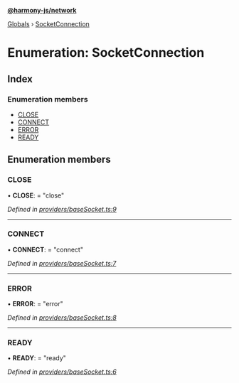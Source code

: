 **[@harmony-js/network](../README.md)**

[Globals](../README.md) › [SocketConnection](socketconnection.md)

# Enumeration: SocketConnection

## Index

### Enumeration members

* [CLOSE](socketconnection.md#close)
* [CONNECT](socketconnection.md#connect)
* [ERROR](socketconnection.md#error)
* [READY](socketconnection.md#ready)

## Enumeration members

###  CLOSE

• **CLOSE**: = "close"

*Defined in [providers/baseSocket.ts:9](https://github.com/FireStack-Lab/Harmony-sdk-core/blob/17ca408/packages/harmony-network/src/providers/baseSocket.ts#L9)*

___

###  CONNECT

• **CONNECT**: = "connect"

*Defined in [providers/baseSocket.ts:7](https://github.com/FireStack-Lab/Harmony-sdk-core/blob/17ca408/packages/harmony-network/src/providers/baseSocket.ts#L7)*

___

###  ERROR

• **ERROR**: = "error"

*Defined in [providers/baseSocket.ts:8](https://github.com/FireStack-Lab/Harmony-sdk-core/blob/17ca408/packages/harmony-network/src/providers/baseSocket.ts#L8)*

___

###  READY

• **READY**: = "ready"

*Defined in [providers/baseSocket.ts:6](https://github.com/FireStack-Lab/Harmony-sdk-core/blob/17ca408/packages/harmony-network/src/providers/baseSocket.ts#L6)*